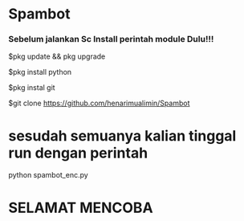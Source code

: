 # Spambot

### Sebelum jalankan Sc Install perintah module Dulu!!!

$pkg update && pkg upgrade

$pkg install python

$pkg instal git

$git clone https://github.com/henarimualimin/Spambot

# sesudah semuanya kalian tinggal run dengan perintah

python spambot_enc.py


# SELAMAT MENCOBA 
